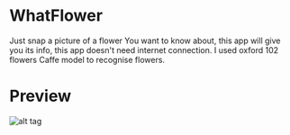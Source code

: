 # WhatFlower
Just snap a picture of a flower You want to know about, this app will give you its info, this app doesn't need internet connection. I used oxford 102 flowers Caffe model to recognise flowers.



# Preview
![alt tag](https://user-images.githubusercontent.com/9430941/40998220-ae7ac8b4-6924-11e8-9200-e768a6b206a4.PNG)
